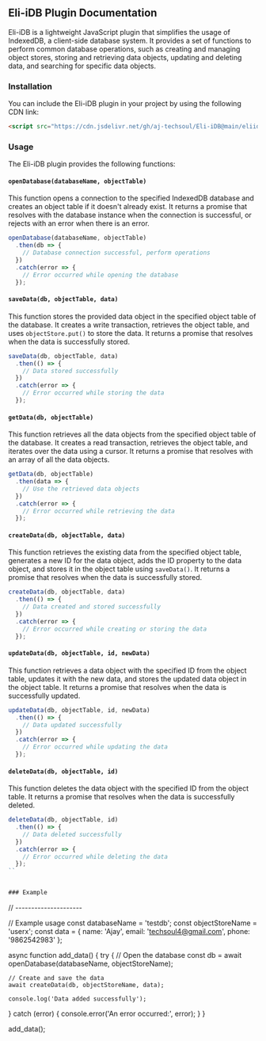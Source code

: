 ## Eli-iDB Plugin Documentation

Eli-iDB is a lightweight JavaScript plugin that simplifies the usage of IndexedDB, a client-side database system. It provides a set of functions to perform common database operations, such as creating and managing object stores, storing and retrieving data objects, updating and deleting data, and searching for specific data objects.

### Installation

You can include the Eli-iDB plugin in your project by using the following CDN link:

```html
<script src="https://cdn.jsdelivr.net/gh/aj-techsoul/Eli-iDB@main/eliidb.js"></script>
```

### Usage

The Eli-iDB plugin provides the following functions:

#### `openDatabase(databaseName, objectTable)`

This function opens a connection to the specified IndexedDB database and creates an object table if it doesn't already exist. It returns a promise that resolves with the database instance when the connection is successful, or rejects with an error when there is an error.

```javascript
openDatabase(databaseName, objectTable)
  .then(db => {
    // Database connection successful, perform operations
  })
  .catch(error => {
    // Error occurred while opening the database
  });
```

#### `saveData(db, objectTable, data)`

This function stores the provided data object in the specified object table of the database. It creates a write transaction, retrieves the object table, and uses `objectStore.put()` to store the data. It returns a promise that resolves when the data is successfully stored.

```javascript
saveData(db, objectTable, data)
  .then(() => {
    // Data stored successfully
  })
  .catch(error => {
    // Error occurred while storing the data
  });
```

#### `getData(db, objectTable)`

This function retrieves all the data objects from the specified object table of the database. It creates a read transaction, retrieves the object table, and iterates over the data using a cursor. It returns a promise that resolves with an array of all the data objects.

```javascript
getData(db, objectTable)
  .then(data => {
    // Use the retrieved data objects
  })
  .catch(error => {
    // Error occurred while retrieving the data
  });
```

#### `createData(db, objectTable, data)`

This function retrieves the existing data from the specified object table, generates a new ID for the data object, adds the ID property to the data object, and stores it in the object table using `saveData()`. It returns a promise that resolves when the data is successfully stored.

```javascript
createData(db, objectTable, data)
  .then(() => {
    // Data created and stored successfully
  })
  .catch(error => {
    // Error occurred while creating or storing the data
  });
```

#### `updateData(db, objectTable, id, newData)`

This function retrieves a data object with the specified ID from the object table, updates it with the new data, and stores the updated data object in the object table. It returns a promise that resolves when the data is successfully updated.

```javascript
updateData(db, objectTable, id, newData)
  .then(() => {
    // Data updated successfully
  })
  .catch(error => {
    // Error occurred while updating the data
  });
```

#### `deleteData(db, objectTable, id)`

This function deletes the data object with the specified ID from the object table. It returns a promise that resolves when the data is successfully deleted.

```javascript
deleteData(db, objectTable, id)
  .then(() => {
    // Data deleted successfully
  })
  .catch(error => {
    // Error occurred while deleting the data
  });
``


### Example
```

// ---------------------

// Example usage
const databaseName = 'testdb';
const objectStoreName = 'userx';
const data = {
  name: 'Ajay',
  email: 'techsoul4@gmail.com',
  phone: '9862542983'
};

async function add_data() {
  try {
    // Open the database
    const db = await openDatabase(databaseName, objectStoreName);

    // Create and save the data
    await createData(db, objectStoreName, data);

    console.log('Data added successfully');
  } catch (error) {
    console.error('An error occurred:', error);
  }
}

add_data();
```
